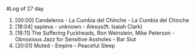 #Log of 27 day

1. [00:00] Candeleros - La Cumbia del Chinche - La Cumbia del Chinche
1. [18:04] sapieva - unknown - Alexus(ft. Isaiah Clark)
1. [19:11] The Suffering Fuckheads, Ron Weinstein, Mike Peterson - Obnoxious Jazz for Sensitive Assholes - Bar Slut
1. [20:01] Muted - Empire - Peaceful Sleep
